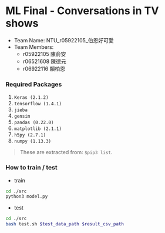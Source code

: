 # ML Final - Conversations in TV shows

* Team Name: NTU_r05922105_伯恩好可愛
* Team Members:
  - r05922105 陳俞安
  - r06521608 陳德元
  - r06922116 賴柏恩

### Required Packages

1. `Keras (2.1.2)`
2. `tensorflow (1.4.1)`
3. `jieba`
4. `gensim`
5. `pandas (0.22.0)`
6. `matplotlib (2.1.1)`
7. `h5py (2.7.1)`
8. `numpy (1.13.3)`

> These are extracted from: `$pip3 list`.

### How to train / test
* train
```sh
cd ./src
python3 model.py
```
* test
```sh
cd ./src
bash test.sh $test_data_path $result_csv_path
```
